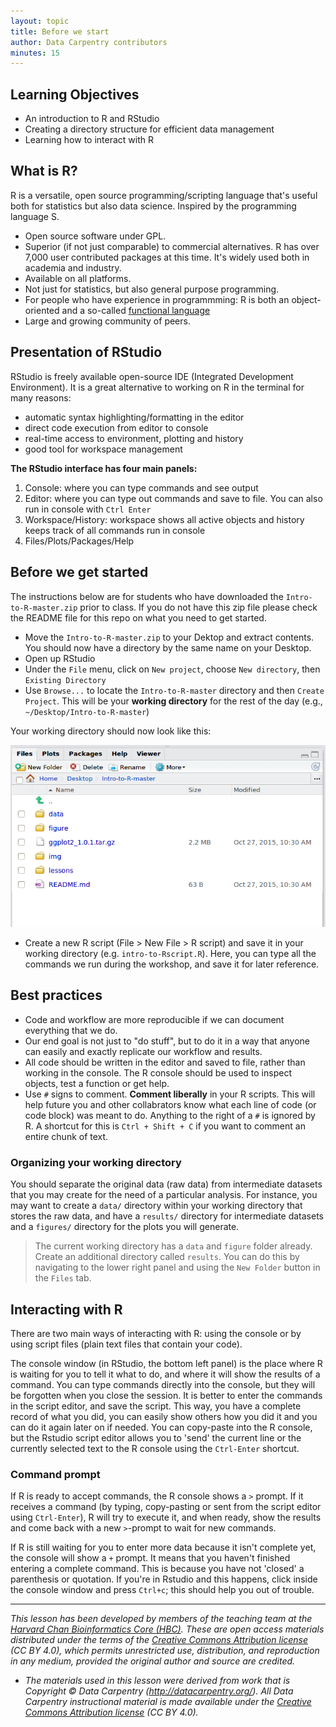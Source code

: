 ```yaml
---
layout: topic
title: Before we start
author: Data Carpentry contributors
minutes: 15
---
```


## Learning Objectives

* An introduction to R and RStudio
* Creating a directory structure for efficient data management
* Learning how to interact with R



## What is R?

R is a versatile, open source programming/scripting language that's useful both
for statistics but also data science. Inspired by the programming language S.

* Open source software under GPL.
* Superior (if not just comparable) to commercial alternatives. R has over 7,000
  user contributed packages at this time. It's widely used both in academia and
  industry.
* Available on all platforms.
* Not just for statistics, but also general purpose programming.
* For people who have experience in programmming: R is both an object-oriented
  and a so-called [functional language](http://adv-r.had.co.nz/Functional-programming.html)
* Large and growing community of peers.


## Presentation of RStudio

RStudio is freely available open-source IDE (Integrated Development Environment). It is a great alternative to working on R in the terminal for many reasons:

* automatic syntax highlighting/formatting in the editor
* direct code execution from editor to console
* real-time access to environment, plotting and history
* good tool for workspace management

**The RStudio interface has four main panels:**

1. Console: where you can type commands and see output
2. Editor: where you can type out commands and save to file. You can also run in console with `Ctrl Enter`
3. Workspace/History: workspace shows all active objects and history keeps track of all commands run in console
4. Files/Plots/Packages/Help

## Before we get started

The instructions below are for students who have downloaded the `Intro-to-R-master.zip` prior to class. If you do not have this zip file please check the README file for this repo on what you need to get started.

* Move the `Intro-to-R-master.zip` to your Dektop and extract contents. You should now have a directory by the same name on your Desktop.
* Open up RStudio
* Under the `File` menu, click on `New project`, choose `New directory`, then
  `Existing Directory`
* Use `Browse...` to locate the `Intro-to-R-master` directory and then `Create Project`. This will be your **working directory** for the rest of the day
  (e.g., `~/Desktop/Intro-to-R-master`)

Your working directory should now look like this:

![How it should look like at the beginning of this lesson](../img/before_we_start.png)

 
* Create a new R script (File > New File > R script) and save it in your working
  directory (e.g. `intro-to-Rscript.R`). Here, you can type all the commands we run during the workshop, and save it for later reference.


## Best practices

* Code and workflow are more reproducible if we can document everything that we do.
* Our end goal is not just to "do stuff", but to do it in a way that anyone can easily and exactly replicate our workflow and results. 
* All code should be written in the editor and saved to file, rather than working in the console. The R console should be used to inspect objects, test a function or get help. 
* Use `#` signs to comment. **Comment liberally** in your R scripts. This will help future you and other collabrators know what each line of code (or code block) was meant to do. Anything to the right of a `#` is ignored by R. A shortcut for this is `Ctrl + Shift + C` if you want to comment an entire chunk of text.

### Organizing your working directory

You should separate the original data (raw data) from intermediate datasets that
you may create for the need of a particular analysis. For instance, you may want
to create a `data/` directory within your working directory that stores the raw
data, and have a `results/` directory for intermediate datasets and a
`figures/` directory for the plots you will generate.

> The current working directory has a `data` and `figure` folder already. Create an additional directory called `results`. You can do this by navigating to the lower right panel and using the `New Folder` button in the `Files` tab.


## Interacting with R

There are two main ways of interacting with R: using the console or by using
script files (plain text files that contain your code).

The console window (in RStudio, the bottom left panel) is the place where R is
waiting for you to tell it what to do, and where it will show the results of a
command.  You can type commands directly into the console, but they will be
forgotten when you close the session. It is better to enter the commands in the
script editor, and save the script. This way, you have a complete record of what
you did, you can easily show others how you did it and you can do it again later
on if needed. You can copy-paste into the R console, but the Rstudio script
editor allows you to 'send' the current line or the currently selected text to
the R console using the `Ctrl-Enter` shortcut.

### Command prompt

If R is ready to accept commands, the R console shows a `>` prompt. If it
receives a command (by typing, copy-pasting or sent from the script editor using
`Ctrl-Enter`), R will try to execute it, and when ready, show the results and
come back with a new `>`-prompt to wait for new commands.

If R is still waiting for you to enter more data because it isn't complete yet,
the console will show a `+` prompt. It means that you haven't finished entering
a complete command. This is because you have not 'closed' a parenthesis or
quotation. If you're in Rstudio and this happens, click inside the console
window and press `Ctrl+c`; this should help you out of trouble.



---

*This lesson has been developed by members of the teaching team at the [Harvard Chan Bioinformatics Core (HBC)](http://bioinformatics.sph.harvard.edu/). These are open access materials distributed under the terms of the [Creative Commons Attribution license](https://creativecommons.org/licenses/by/4.0/) (CC BY 4.0), which permits unrestricted use, distribution, and reproduction in any medium, provided the original author and source are credited.*

* *The materials used in this lesson were derived from work that is Copyright © Data Carpentry (http://datacarpentry.org/). 
All Data Carpentry instructional material is made available under the [Creative Commons Attribution license](https://creativecommons.org/licenses/by/4.0/) (CC BY 4.0).*



